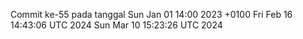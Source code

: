 Commit ke-55 pada tanggal Sun Jan 01 14:00 2023 +0100
Fri Feb 16 14:43:06 UTC 2024
Sun Mar 10 15:23:26 UTC 2024
